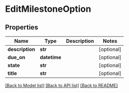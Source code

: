 # EditMilestoneOption

## Properties
Name | Type | Description | Notes
------------ | ------------- | ------------- | -------------
**description** | **str** |  | [optional]
**due_on** | **datetime** |  | [optional]
**state** | **str** |  | [optional]
**title** | **str** |  | [optional]

[[Back to Model list]](../README.md#documentation-for-models) [[Back to API list]](../README.md#documentation-for-api-endpoints) [[Back to README]](../README.md)



